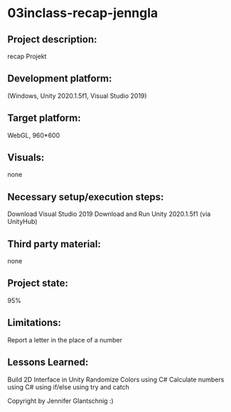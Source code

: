 # 03inclass-recap-jenngla


## Project description:
recap Projekt

## Development platform:
(Windows, Unity 2020.1.5f1, Visual Studio 2019)

## Target platform:
WebGL, 960*600

## Visuals:
none

## Necessary setup/execution steps:
Download Visual Studio 2019
Download and Run Unity 2020.1.5f1 (via UnityHub)

## Third party material:
none

## Project state:
95%

## Limitations:
Report a letter in the place of a number

## Lessons Learned:
Build 2D Interface in Unity
Randomize Colors using C#
Calculate numbers using C#
using if/else
using try and catch


Copyright by Jennifer Glantschnig :)